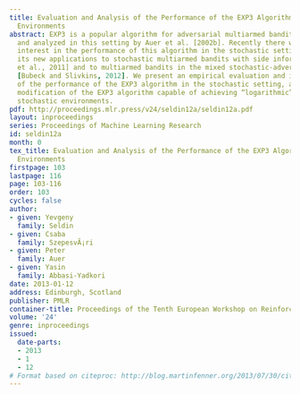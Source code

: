 ```yaml
---
title: Evaluation and Analysis of the Performance of the EXP3 Algorithm in Stochastic
  Environments
abstract: EXP3 is a popular algorithm for adversarial multiarmed bandits, suggested
  and analyzed in this setting by Auer et al. [2002b]. Recently there was an increased
  interest in the performance of this algorithm in the stochastic setting, due to
  its new applications to stochastic multiarmed bandits with side information [Seldin
  et al., 2011] and to multiarmed bandits in the mixed stochastic-adversarial setting
  [Bubeck and Slivkins, 2012]. We present an empirical evaluation and improved analysis
  of the performance of the EXP3 algorithm in the stochastic setting, as well as a
  modification of the EXP3 algorithm capable of achieving “logarithmic” regret in
  stochastic environments.
pdf: http://proceedings.mlr.press/v24/seldin12a/seldin12a.pdf
layout: inproceedings
series: Proceedings of Machine Learning Research
id: seldin12a
month: 0
tex_title: Evaluation and Analysis of the Performance of the EXP3 Algorithm in Stochastic
  Environments
firstpage: 103
lastpage: 116
page: 103-116
order: 103
cycles: false
author:
- given: Yevgeny
  family: Seldin
- given: Csaba
  family: SzepesvÃ¡ri
- given: Peter
  family: Auer
- given: Yasin
  family: Abbasi-Yadkori
date: 2013-01-12
address: Edinburgh, Scotland
publisher: PMLR
container-title: Proceedings of the Tenth European Workshop on Reinforcement Learning
volume: '24'
genre: inproceedings
issued:
  date-parts:
  - 2013
  - 1
  - 12
# Format based on citeproc: http://blog.martinfenner.org/2013/07/30/citeproc-yaml-for-bibliographies/
---
```


